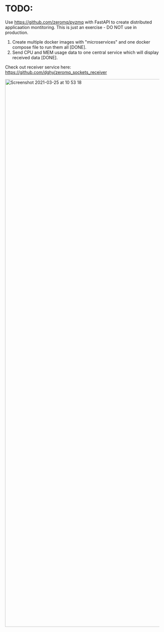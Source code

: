 # TODO:

Use https://github.com/zeromq/pyzmq with FastAPI to create distributed applicaation montitoring. This is just an exercise - DO NOT use in production.


1. Create multiple docker images with "microservices" and one docker compose file to run them all [DONE].
2. Send CPU and MEM usage data to one central service which will display received data [DONE].

Check out receiver service here: https://github.com/dghy/zeromq_sockets_receiver


<img width="1790" alt="Screenshot 2021-03-25 at 10 53 18" src="https://user-images.githubusercontent.com/16268031/112456193-ccf34480-8d5a-11eb-9e5c-0a88999e1ff5.png">
